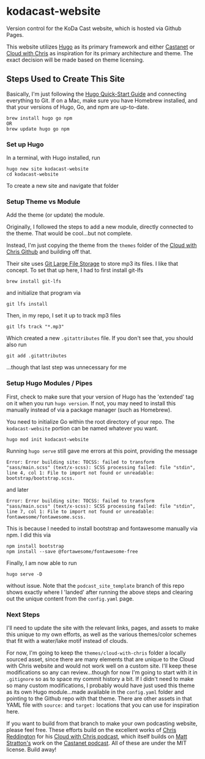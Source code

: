 # kodacast-website

Version control for the KoDa Cast website, which is hosted via Github Pages.

This website utilizes [Hugo](https://gohugo.io/) as its primary framework and either [Castanet](https://github.com/mattstratton/castanet) or [Cloud with Chris](https://github.com/chrisreddington/cloudwithchris.com) as inspiration for its primary architecture and theme. The exact decision will be made based on theme licensing.

## Steps Used to Create This Site

Basically, I'm just following the [Hugo Quick-Start Guide](https://gohugo.io/getting-started/quick-start/) and connecting everything to Git. If on a Mac, make sure you have Homebrew installed, and that your versions of Hugo, Go, and npm are up-to-date.

```terminal
brew install hugo go npm
OR
brew update hugo go npm
```

### Set up Hugo

In a terminal, with Hugo installed, run

```terminal
hugo new site kodacast-website
cd kodacast-website
```

To create a new site and navigate that folder

### Setup Theme vs Module

Add the theme (or update) the module.

Originally, I followed the steps to add a new module, directly connected to the theme. That would be cool...but not complete.

Instead, I'm just copying the theme from the `themes` folder of the [Cloud with Chris Github](https://github.com/chrisreddington/cloudwithchris.com) and building off that.

Their site uses [Git Large File Storage](https://git-lfs.github.com/) to store mp3 its files. I like that concept. To set that up here, I had to first install git-lfs

```terminal
brew install git-lfs
```

and initialize that program via

```terminal
git lfs install
```

Then, in my repo, I set it up to track mp3 files

```terminal
git lfs track "*.mp3"
```

Which created a new `.gitattributes` file. If you don't see that, you should also run

```terminal
git add .gitattributes
```

...though that last step was unnecessary for me

### Setup Hugo Modules / Pipes

First, check to make sure that your version of Hugo has the 'extended' tag on it when you run `hugo version`. If not, you may need to install this manually instead of via a package manager (such as Homebrew).

You need to initialize Go within the root directory of your repo. The `kodacast-website` portion can be named whatever you want.

```terminal
hugo mod init kodacast-website
```

Running `hugo serve` still gave me errors at this point, providing the message

```terminal
Error: Error building site: TOCSS: failed to transform "sass/main.scss" (text/x-scss): SCSS processing failed: file "stdin", line 4, col 1: File to import not found or unreadable: bootstrap/bootstrap.scss.
```

and later

```terminal
Error: Error building site: TOCSS: failed to transform "sass/main.scss" (text/x-scss): SCSS processing failed: file "stdin", line 7, col 1: File to import not found or unreadable: fontawesome/fontawesome.scss.
```

This is because I needed to install bootstrap and fontawesome manually via npm. I did this via

```terminal
npm install bootstrap
npm install --save @fortawesome/fontawesome-free
```

Finally, I am now able to run

```terminal
hugo serve -D
```

without issue. Note that the `podcast_site_template` branch of this repo shows exactly where I 'landed' after running the above steps and clearing out the unique content from the `config.yaml` page.

### Next Steps

I'll need to update the site with the relevant links, pages, and assets to make this unique to my own efforts, as well as the various themes/color schemes that fit with a water/lake motif instead of clouds.

For now, I'm going to keep the `themes/cloud-with-chris` folder a locally sourced asset, since there are many elements that are unique to the Cloud with Chris website and would not work well on a custom site. I'll keep these modifications so any can review...though for now I'm going to start with it in `.gitignore` so as to space my commit history a bit. If I didn't need to make so many custom modifications, I probably would have just used this theme as its own Hugo module...made available in the `config.yaml` folder and pointing to the Github repo with that theme. There are other assets in that YAML file with `source:` and `target:` locations that you can use for inspiration here.

If you want to build from that branch to make your own podcasting website, please feel free. These efforts build on the excellent works of [Chris Reddington](https://github.com/chrisreddington) for his [Cloud with Chris podcast](https://github.com/chrisreddington/cloudwithchris.com), which itself builds on [Matt Stratton's](https://github.com/mattstratton/) work on the [Castanet podcast](https://github.com/mattstratton/castanet). All of these are under the MIT license. Build away!
